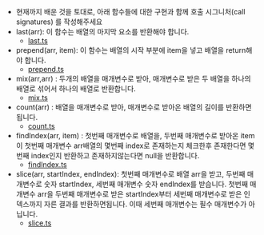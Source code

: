 - 현재까지 배운 것을 토대로, 아래 함수들에 대한 구현과 함께 호출 시그니처(call signatures) 를 작성해주세요
- last(arr): 이 함수는 배열의 마지막 요소를 반환해야 합니다.
  - [last.ts](https://github.com/CHOGANGYEOL/typescript-for-blockchain/blob/main/Challenge/callSignatures/last.ts)
- prepend(arr, item): 이 함수는 배열의 시작 부분에 item을 넣고 배열을 return해야 합니다.
  - [prepend.ts](https://github.com/CHOGANGYEOL/typescript-for-blockchain/blob/main/Challenge/callSignatures/prepend.ts)
- mix(arr,arr) : 두개의 배열을 매개변수로 받아, 매개변수로 받은 두 배열을 하나의 배열로 섞어서 하나의 배열로 반환합니다.
  - [mix.ts](https://github.com/CHOGANGYEOL/typescript-for-blockchain/blob/main/Challenge/callSignatures/mix.ts)
- count(arr) : 배열을 매개변수로 받아, 매개변수로 받아온 배열의 길이를 반환하면됩니다.
  - [count.ts](https://github.com/CHOGANGYEOL/typescript-for-blockchain/blob/main/Challenge/callSignatures/count.ts)
- findIndex(arr, item) : 첫번째 매개변수로 배열을, 두번째 매개변수로 받아온 item이 첫번째 매개변수 arr배열의 몇번째 index로 존재하는지 체크한후 존재한다면 몇번째 index인지 반환하고 존재하지않는다면 null을 반환합니다.
  - [findIndex.ts](https://github.com/CHOGANGYEOL/typescript-for-blockchain/blob/main/Challenge/callSignatures/findIndex.ts)
- slice(arr, startIndex, endIndex): 첫번째 매개변수로 배열 arr을 받고, 두번째 매개변수로 숫자 startIndex, 세번째 매개변수 숫자 endIndex를 받습니다. 첫번째 매개변수 arr을 두번째 매개변수로 받은 startIndex부터 세번째 매개변수로 받은 인덱스까지 자른 결과를 반환하면됩니다. 이때 세번째 매개변수는 필수 매개변수가 아닙니다.
  - [slice.ts](https://github.com/CHOGANGYEOL/typescript-for-blockchain/blob/main/Challenge/callSignatures/slice.ts)
